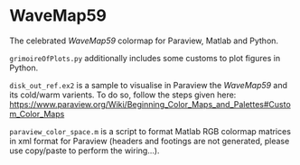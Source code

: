 # WaveMap59

The celebrated _WaveMap59_ colormap for Paraview, Matlab and Python.

`grimoireOfPlots.py` additionally includes some customs to plot figures in Python.

`disk_out_ref.ex2` is a sample to visualise in Paraview the _WaveMap59_ and its cold/warm varients. To do so, follow the steps given here:
https://www.paraview.org/Wiki/Beginning_Color_Maps_and_Palettes#Custom_Color_Maps

`paraview_color_space.m` is a script to format Matlab RGB colormap matrices in xml format for Paraview (headers and footings are not generated, please use copy/paste to perform the wiring...).
